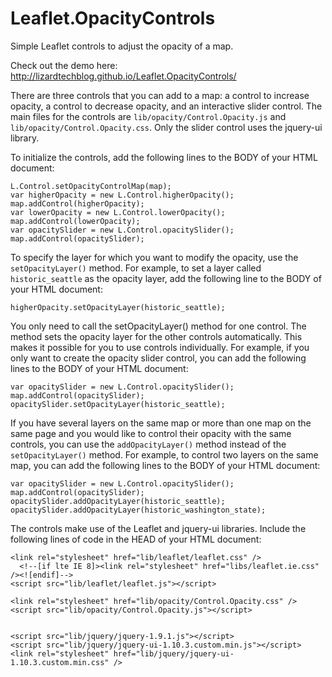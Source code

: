 Leaflet.OpacityControls
=======================

Simple Leaflet controls to adjust the opacity of a map.

Check out the demo here: http://lizardtechblog.github.io/Leaflet.OpacityControls/

There are three controls that you can add to a map: a control to increase opacity, a control to decrease opacity, and an interactive slider control. The main files for the controls are ````lib/opacity/Control.Opacity.js```` and ````lib/opacity/Control.Opacity.css````. Only the slider control uses the jquery-ui library.

To initialize the controls, add the following lines to the BODY of your HTML document:

    L.Control.setOpacityControlMap(map);
    var higherOpacity = new L.Control.higherOpacity();
    map.addControl(higherOpacity);
    var lowerOpacity = new L.Control.lowerOpacity();
    map.addControl(lowerOpacity);
    var opacitySlider = new L.Control.opacitySlider();
    map.addControl(opacitySlider);
    
To specify the layer for which you want to modify the opacity, use the ````setOpacityLayer()```` method. For example, to set a layer called ````historic_seattle```` as the opacity layer, add the following line to the BODY of your HTML document:

    higherOpacity.setOpacityLayer(historic_seattle);
    
You only need to call the setOpacityLayer() method for one control. The method sets the opacity layer for the other controls automatically. This makes it possible for you to use controls individually. For example, if you only want to create the opacity slider control, you can add the following lines to the BODY of your HTML document:
    
    var opacitySlider = new L.Control.opacitySlider();
    map.addControl(opacitySlider);
    opacitySlider.setOpacityLayer(historic_seattle);
    
If you have several layers on the same map or more than one map on the same page and you would like to control their opacity with the same controls, you can use the ````addOpacityLayer()```` method instead of the ````setOpacityLayer()```` method. For example, to control two layers on the same map, you can add the following lines to the BODY of your HTML document:

    var opacitySlider = new L.Control.opacitySlider();
    map.addControl(opacitySlider);
    opacitySlider.addOpacityLayer(historic_seattle);
    opacitySlider.addOpacityLayer(historic_washington_state);

The controls make use of the Leaflet and jquery-ui libraries. Include the following lines of code in the HEAD of your HTML document:

    <link rel="stylesheet" href="lib/leaflet/leaflet.css" />
	  <!--[if lte IE 8]><link rel="stylesheet" href="libs/leaflet.ie.css" /><![endif]-->
    <script src="lib/leaflet/leaflet.js"></script>
    
    <link rel="stylesheet" href="lib/opacity/Control.Opacity.css" />
    <script src="lib/opacity/Control.Opacity.js"></script>
        
    
    <script src="lib/jquery/jquery-1.9.1.js"></script>
    <script src="lib/jquery/jquery-ui-1.10.3.custom.min.js"></script>
    <link rel="stylesheet" href="lib/jquery/jquery-ui-1.10.3.custom.min.css" />
